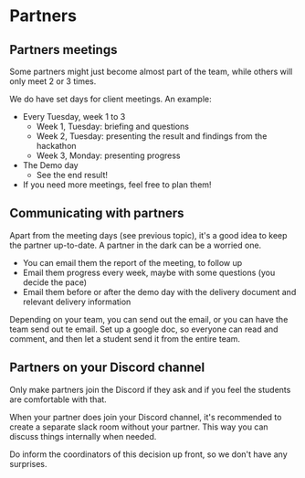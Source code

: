 # Partners

## Partners meetings

Some partners might just become almost part of the team, while others will only meet 2 or 3 times.

We do have set days for client meetings. An example:

* Every Tuesday, week 1 to 3
  * Week 1, Tuesday: briefing and questions
  * Week 2, Tuesday: presenting the result and findings from the hackathon
  * Week 3, Monday: presenting progress
* The Demo day
  * See the end result!
* If you need more meetings, feel free to plan them!

## Communicating with partners

Apart from the meeting days \(see previous topic\), it's a good idea to keep the partner up-to-date. A partner in the dark can be a worried one.

* You can email them the report of the meeting, to follow up
* Email them progress every week, maybe with some questions \(you decide the pace\)
* Email them before or after the demo day with the delivery document and relevant delivery information

Depending on your team, you can send out the email, or you can have the team send out te email. Set up a google doc, so everyone can read and comment, and then let a student send it from the entire team.

## Partners on your Discord channel

Only make partners join the Discord if they ask and if you feel the students are comfortable with that.

When your partner does join your Discord channel, it's recommended to create a separate slack room without your partner. This way you can discuss things internally when needed.

Do inform the coordinators of this decision up front, so we don't have any surprises.



